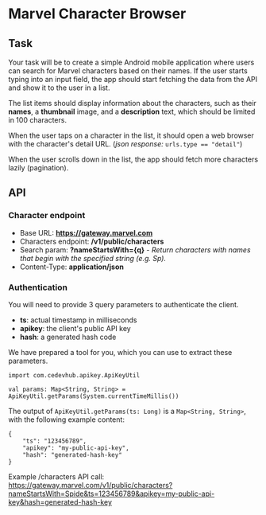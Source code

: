 # Marvel Character Browser
## Task
Your task will be to create a simple Android mobile application where users can search for Marvel characters based on their names. If the user starts typing into an input field, the app should start fetching the data from the API and show it to the user in a list.

The list items should display information about the characters, such as their **names**, a **thumbnail** image, and a **description** text, which should be limited in 100 characters.

When the user taps on a character in the list, it should open a web browser with the character's detail URL. (*json response:* `urls.type == "detail"`)

When the user scrolls down in the list, the app should fetch more characters lazily (pagination).

## API

### Character endpoint

* Base URL: **https://gateway.marvel.com**
* Characters endpoint: **/v1/public/characters**
* Search param: **?nameStartsWith={q}** - *Return characters with names that begin with the specified string (e.g. Sp).*
* Content-Type: **application/json**

### Authentication

You will need to provide 3 query parameters to authenticate the client.
* **ts**: actual timestamp in milliseconds
* **apikey**: the client's public API key
* **hash**: a generated hash code

We have prepared a tool for you, which you can use to extract these parameters.

    import com.cedevhub.apikey.ApiKeyUtil
    
    val params: Map<String, String> = ApiKeyUtil.getParams(System.currentTimeMillis())

The output of ```ApiKeyUtil.getParams(ts: Long)``` is a ```Map<String, String>```, with the following example content:

    {
	    "ts": "123456789",
	    "apikey": "my-public-api-key",
	    "hash": "generated-hash-key"
	}

Example /characters API call:
https://gateway.marvel.com/v1/public/characters?nameStartsWith=Spide&ts=123456789&apikey=my-public-api-key&hash=generated-hash-key
